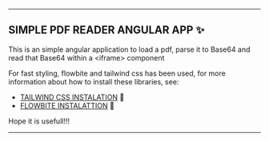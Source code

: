 ***
## SIMPLE PDF READER ANGULAR APP ✨

This is an simple angular application to load a pdf, parse it to Base64 and read that Base64 within a \<iframe> component

For fast styling, flowbite and tailwind css has been used, for more information about how to install these libraries, see:
* [TAILWIND CSS INSTALATION](https://tailwindcss.com/docs/installation) 🎉
* [FLOWBITE INSTALATTION](https://flowbite.com/docs/getting-started/quickstart/) 🎉


Hope it is usefull!!!
***
